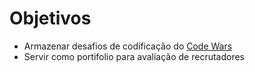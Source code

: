 # Objetivos

- Armazenar desafios de codificação do [Code Wars](https://www.codewars.com/)
- Servir como portifolio para avaliação de recrutadores
